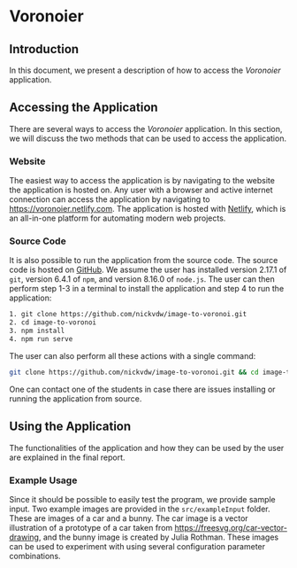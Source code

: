 # Voronoier

## Introduction

In this document, we present a description of how to access the *Voronoier* application.

## Accessing the Application

There are several ways to access the *Voronoier* application. In this section, we will discuss the two methods that can be used to access the application.

### Website

The easiest way to access the application is by navigating to the website the application is hosted on. Any user with a browser and active internet connection can access the application by navigating to <https://voronoier.netlify.com>. The application is hosted with [Netlify](https://www.netlify.com), which is an all-in-one platform for automating modern web projects.

### Source Code

It is also possible to run the application from the source code. The source code is hosted on [GitHub](https://github.com/nickvdw/image-to-voronoi). We assume the user has installed version 2.17.1 of `git`, version 6.4.1 of `npm`, and version 8.16.0 of `node.js`. The user can then perform step 1-3 in a terminal to install the application and step 4 to run the application:

```bash
1. git clone https://github.com/nickvdw/image-to-voronoi.git
2. cd image-to-voronoi
3. npm install
4. npm run serve
```

The user can also perform all these actions with a single command:

```bash
git clone https://github.com/nickvdw/image-to-voronoi.git && cd image-to-voronoi && npm install && npm run serve
```

One can contact one of the students in case there are issues installing or running the application from source.

## Using the Application

The functionalities of the application and how they can be used by the user are explained in the final report.

### Example Usage

Since it should be possible to easily test the program, we provide sample input. Two example images are provided in the `src/exampleInput` folder. These are images of a car and a bunny. The car image is a vector illustration of a prototype of a car taken from <https://freesvg.org/car-vector-drawing>, and the bunny image is created by Julia Rothman. These images can be used to experiment with using several configuration parameter combinations.
